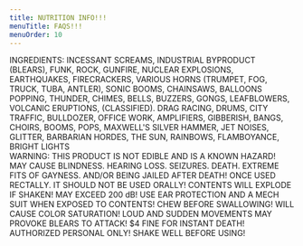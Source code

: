 ```yaml
---
title: NUTRITION INFO!!!
menuTitle: FAQS!!!
menuOrder: 10
---
```


<div class="warning">
INGREDIENTS: INCESSANT SCREAMS, INDUSTRIAL BYPRODUCT (BLEARS), FUNK, ROCK, GUNFIRE, NUCLEAR EXPLOSIONS, EARTHQUAKES, FIRECRACKERS, VARIOUS HORNS (TRUMPET, FOG, TRUCK, TUBA, ANTLER), SONIC BOOMS, CHAINSAWS, BALLOONS POPPING, THUNDER, CHIMES, BELLS, BUZZERS, GONGS, LEAFBLOWERS, VOLCANIC ERUPTIONS, (CLASSIFIED). DRAG RACING, DRUMS, CITY TRAFFIC, BULLDOZER, OFFICE WORK, AMPLIFIERS, GIBBERISH, BANGS, CHOIRS, BOOMS, POPS, MAXWELL'S SILVER HAMMER, JET NOISES, GLITTER, BARBARIAN HORDES, THE SUN, RAINBOWS, FLAMBOYANCE, BRIGHT LIGHTS
</div>

<div class="warning">
WARNING: THIS PRODUCT IS NOT EDIBLE AND IS A KNOWN HAZARD! MAY CAUSE BLINDNESS. HEARING LOSS. SEIZURES. DEATH. EXTREME FITS OF GAYNESS. AND/OR BEING JAILED AFTER DEATH! ONCE USED RECTALLY. IT SHOULD NOT BE USED ORALLY! CONTENTS WILL EXPLODE IF SHAKEN! MAY EXCEED 200 dB! USE EAR PROTECTION AND A MECH SUIT WHEN EXPOSED TO CONTENTS! CHEW BEFORE SWALLOWING! WILL CAUSE COLOR SATURATION! LOUD AND SUDDEN MOVEMENTS MAY PROVOKE BLEARS TO ATTACK! $4 FINE FOR INSTANT DEATH! AUTHORIZED PERSONAL ONLY! SHAKE WELL BEFORE USING! 
</div>

